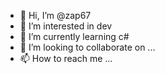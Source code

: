 - 👋 Hi, I’m @zap67
- 👀 I’m interested in dev
- 🌱 I’m currently learning c#
- 💞️ I’m looking to collaborate on ...
- 📫 How to reach me ...

<!---
zap67/zap67 is a ✨ special ✨ repository because its `README.md` (this file) appears on your GitHub profile.
You can click the Preview link to take a look at your changes.
--->
